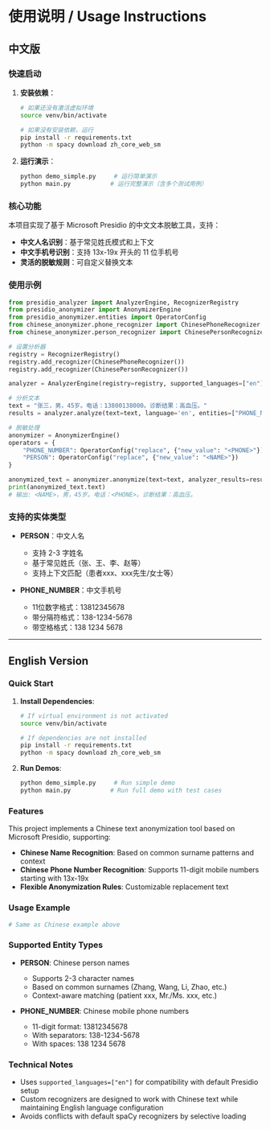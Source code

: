 # 使用说明 / Usage Instructions

## 中文版

### 快速启动

1. **安装依赖**：
   ```bash
   # 如果还没有激活虚拟环境
   source venv/bin/activate
   
   # 如果没有安装依赖，运行
   pip install -r requirements.txt
   python -m spacy download zh_core_web_sm
   ```

2. **运行演示**：
   ```bash
   python demo_simple.py     # 运行简单演示
   python main.py           # 运行完整演示（含多个测试用例）
   ```

### 核心功能

本项目实现了基于 Microsoft Presidio 的中文文本脱敏工具，支持：

- **中文人名识别**：基于常见姓氏模式和上下文
- **中文手机号识别**：支持 13x-19x 开头的 11 位手机号
- **灵活的脱敏规则**：可自定义替换文本

### 使用示例

```python
from presidio_analyzer import AnalyzerEngine, RecognizerRegistry
from presidio_anonymizer import AnonymizerEngine
from presidio_anonymizer.entities import OperatorConfig
from chinese_anonymizer.phone_recognizer import ChinesePhoneRecognizer
from chinese_anonymizer.person_recognizer import ChinesePersonRecognizer

# 设置分析器
registry = RecognizerRegistry()
registry.add_recognizer(ChinesePhoneRecognizer())
registry.add_recognizer(ChinesePersonRecognizer())

analyzer = AnalyzerEngine(registry=registry, supported_languages=["en"])

# 分析文本
text = "张三，男，45岁。电话：13800138000。诊断结果：高血压。"
results = analyzer.analyze(text=text, language='en', entities=["PHONE_NUMBER", "PERSON"])

# 脱敏处理
anonymizer = AnonymizerEngine()
operators = {
    "PHONE_NUMBER": OperatorConfig("replace", {"new_value": "<PHONE>"}),
    "PERSON": OperatorConfig("replace", {"new_value": "<NAME>"})
}

anonymized_text = anonymizer.anonymize(text=text, analyzer_results=results, operators=operators)
print(anonymized_text.text)
# 输出: <NAME>，男，45岁。电话：<PHONE>。诊断结果：高血压。
```

### 支持的实体类型

- **PERSON**：中文人名
  - 支持 2-3 字姓名
  - 基于常见姓氏（张、王、李、赵等）
  - 支持上下文匹配（患者xxx、xxx先生/女士等）

- **PHONE_NUMBER**：中文手机号
  - 11位数字格式：13812345678
  - 带分隔符格式：138-1234-5678
  - 带空格格式：138 1234 5678

---

## English Version

### Quick Start

1. **Install Dependencies**:
   ```bash
   # If virtual environment is not activated
   source venv/bin/activate
   
   # If dependencies are not installed
   pip install -r requirements.txt
   python -m spacy download zh_core_web_sm
   ```

2. **Run Demos**:
   ```bash
   python demo_simple.py     # Run simple demo
   python main.py           # Run full demo with test cases
   ```

### Features

This project implements a Chinese text anonymization tool based on Microsoft Presidio, supporting:

- **Chinese Name Recognition**: Based on common surname patterns and context
- **Chinese Phone Number Recognition**: Supports 11-digit mobile numbers starting with 13x-19x
- **Flexible Anonymization Rules**: Customizable replacement text

### Usage Example

```python
# Same as Chinese example above
```

### Supported Entity Types

- **PERSON**: Chinese person names
  - Supports 2-3 character names
  - Based on common surnames (Zhang, Wang, Li, Zhao, etc.)
  - Context-aware matching (patient xxx, Mr./Ms. xxx, etc.)

- **PHONE_NUMBER**: Chinese mobile phone numbers
  - 11-digit format: 13812345678
  - With separators: 138-1234-5678
  - With spaces: 138 1234 5678

### Technical Notes

- Uses `supported_languages=["en"]` for compatibility with default Presidio setup
- Custom recognizers are designed to work with Chinese text while maintaining English language configuration
- Avoids conflicts with default spaCy recognizers by selective loading